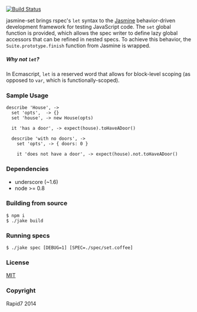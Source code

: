 [![Build Status](https://travis-ci.org/jvennix-r7/jasmine-set.svg?branch=master)](https://travis-ci.org/jvennix-r7/jasmine-set)

jasmine-set brings rspec's `let` syntax to the [Jasmine](http://jasmine.github.io/) behavior-driven development framework for testing JavaScript code. The `set` global function is provided, which allows the spec writer to define lazy global accessors that can be refined in nested specs. To achieve this behavior, the `Suite.prototype.finish` function from Jasmine is wrapped.

##### Why not `let`?

In Ecmascript, `let` is a reserved word that allows for block-level scoping (as opposed to `var`, which is functionally-scoped).

### Sample Usage

    describe 'House', ->
      set 'opts',  -> {}
      set 'house', -> new House(opts)

      it 'has a door', -> expect(house).toHaveADoor()

      describe 'with no doors', ->
        set 'opts', -> { doors: 0 }

        it 'does not have a door', -> expect(house).not.toHaveADoor()

### Dependencies

- underscore (~1.6)
- node >= 0.8

### Building from source

    $ npm i
    $ ./jake build

### Running specs

    $ ./jake spec [DEBUG=1] [SPEC=./spec/set.coffee]

### License

[MIT](http://en.wikipedia.org/wiki/MIT_License)

### Copyright

Rapid7 2014
